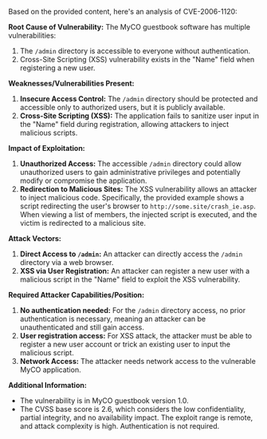 Based on the provided content, here's an analysis of CVE-2006-1120:

**Root Cause of Vulnerability:**
The MyCO guestbook software has multiple vulnerabilities:
1.  The `/admin` directory is accessible to everyone without authentication.
2.  Cross-Site Scripting (XSS) vulnerability exists in the "Name" field when registering a new user.

**Weaknesses/Vulnerabilities Present:**
1.  **Insecure Access Control:** The `/admin` directory should be protected and accessible only to authorized users, but it is publicly available.
2.  **Cross-Site Scripting (XSS):** The application fails to sanitize user input in the "Name" field during registration, allowing attackers to inject malicious scripts.

**Impact of Exploitation:**
1.  **Unauthorized Access:** The accessible `/admin` directory could allow unauthorized users to gain administrative privileges and potentially modify or compromise the application.
2.  **Redirection to Malicious Sites:** The XSS vulnerability allows an attacker to inject malicious code. Specifically, the provided example shows a script redirecting the user's browser to `http://some.site/crash_ie.asp`. When viewing a list of members, the injected script is executed, and the victim is redirected to a malicious site.

**Attack Vectors:**
1.  **Direct Access to `/admin`:** An attacker can directly access the `/admin` directory via a web browser.
2.  **XSS via User Registration:** An attacker can register a new user with a malicious script in the "Name" field to exploit the XSS vulnerability.

**Required Attacker Capabilities/Position:**
1.  **No authentication needed:** For the `/admin` directory access, no prior authentication is necessary, meaning an attacker can be unauthenticated and still gain access.
2.  **User registration access:** For XSS attack, the attacker must be able to register a new user account or trick an existing user to input the malicious script.
3.  **Network Access:**  The attacker needs network access to the vulnerable MyCO application.

**Additional Information:**
- The vulnerability is in MyCO guestbook version 1.0.
- The CVSS base score is 2.6, which considers the low confidentiality, partial integrity, and no availability impact. The exploit range is remote, and attack complexity is high. Authentication is not required.